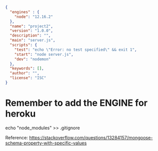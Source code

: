 ```json
{
  "engines" : {
    "node": "12.16.2"
  },
  "name": "project2",
  "version": "1.0.0",
  "description": "",
  "main": "server.js",
  "scripts": {
    "test": "echo \"Error: no test specified\" && exit 1",
    "start": "node server.js",
    "dev": "nodemon"
  },
  "keywords": [],
  "author": "",
  "license": "ISC"
}
```
# Remember to add the ENGINE for heroku

echo "node_modules" >> .gitignore

Reference:
https://stackoverflow.com/questions/13284157/mongoose-schema-property-with-specific-values 